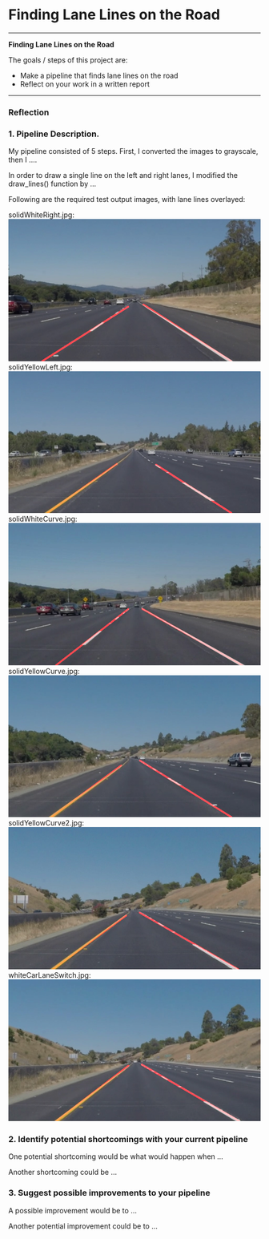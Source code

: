# **Finding Lane Lines on the Road** 

---

**Finding Lane Lines on the Road**

The goals / steps of this project are:
* Make a pipeline that finds lane lines on the road
* Reflect on your work in a written report

---

### Reflection

### 1. Pipeline Description.

My pipeline consisted of 5 steps. First, I converted the images to grayscale, then I .... 

In order to draw a single line on the left and right lanes, I modified the draw_lines() function by ...

Following are the required test output images, with lane lines overlayed: 

solidWhiteRight.jpg:
![solidWhiteRight.jpg](./test_images_output/solidWhiteRight.jpg)
solidYellowLeft.jpg:
![solidYellowleft.jpg](./test_images_output/solidYellowleft.jpg)
solidWhiteCurve.jpg:
![solidWhiteCurve.jpg](./test_images_output/solidWhiteCurve.jpg)
solidYellowCurve.jpg:
![solidYellowCurve.jpg](./test_images_output/solidYellowCurve.jpg)
solidYellowCurve2.jpg:
![solidYellowCurve2.jpg](./test_images_output/solidYellowCurve2.jpg)
whiteCarLaneSwitch.jpg:
![whiteCarLaneSwitch.jpg](./test_images_output/whiteCarLaneSwitch.jpg)

### 2. Identify potential shortcomings with your current pipeline


One potential shortcoming would be what would happen when ... 

Another shortcoming could be ...


### 3. Suggest possible improvements to your pipeline

A possible improvement would be to ...

Another potential improvement could be to ...
